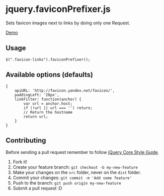 # jquery.faviconPrefixer.js

Sets favicon images next to links by doing only one Request.

[Demo](http://rawgit.com/HaNdTriX/jquery.faviconPrefixer.js/master/demo/index.html)

## Usage 

    $(".favicon-links").faviconPrefixer();

## Available options (defaults)

	{
		apiURL: 'http://favicon.yandex.net/favicon/',
		paddingLeft: '20px',
        linkFilter: function(anchor) {
            var url = anchor.host;
            if (!url || url === '') return;
        	// Return the hostname
            return url;
        }
	}

## Contributing

Before sending a pull request remember to follow [jQuery Core Style Guide](http://contribute.jquery.org/style-guide/js/).

1. Fork it!
2. Create your feature branch: `git checkout -b my-new-feature`
3. Make your changes on the `src` folder, never on the `dist` folder.
4. Commit your changes: `git commit -m 'Add some feature'`
5. Push to the branch: `git push origin my-new-feature`
6. Submit a pull request :D
